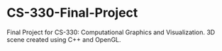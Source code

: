 # CS-330-Final-Project
Final Project for CS-330: Computational Graphics and Visualization. 3D scene created using C++ and OpenGL.
